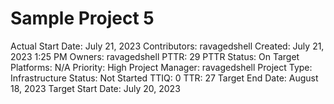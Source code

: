 # Sample Project 5

Actual Start Date: July 21, 2023
Contributors: ravagedshell
Created: July 21, 2023 1:25 PM
Owners: ravagedshell
PTTR: 29
PTTR Status: On Target
Platforms: N/A
Priority: High
Project Manager: ravagedshell
Project Type: Infrastructure
Status: Not Started
TTIQ: 0
TTR: 27
Target End Date: August 18, 2023
Target Start Date: July 20, 2023